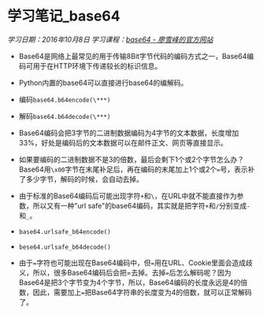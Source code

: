 ﻿# 学习笔记_base64
*学习日期：2016年10月8日*
*学习课程：[base64 - 廖雪峰的官方网站](http://www.liaoxuefeng.com/wiki/0014316089557264a6b348958f449949df42a6d3a2e542c000/001431954588961d6b6f51000ca4279a3415ce14ed9d709000)*

- Base64是网络上最常见的用于传输8Bit字节代码的编码方式之一，Base64编码可用于在HTTP环境下传递较长的标识信息。

- Python内置的base64可以直接进行base64的编解码。
 - 编码`base64.b64encode(\***)`
 - 解码`base64.b64decode(\***)`
 
- Base64编码会把3字节的二进制数据编码为4字节的文本数据，长度增加33%，好处是编码后的文本数据可以在邮件正文、网页等直接显示。

- 如果要编码的二进制数据不是3的倍数，最后会剩下1个或2个字节怎么办？Base64用`\x00`字节在末尾补足后，再在编码的末尾加上1个或2个`=`号，表示补了多少字节，解码的时候，会自动去掉。

- 由于标准的Base64编码后可能出现字符`+`和`\`，在URL中就不能直接作为参数，所以又有一种"url safe"的base64编码，其实就是把字符`+`和`/`分别变成`-`和`_`。
 - `base64.urlsafe_b64encode()`
 - `bese64.urlsafe_b64decode()`
 
- 由于`=`字符也可能出现在Base64编码中，但`=`用在URL、Cookie里面会造成歧义，所以，很多Base64编码后会把=去掉。去掉`=`后怎么解码呢？因为Base64是把3个字节变为4个字节，所以，Base64编码的长度永远是4的倍数，因此，需要加上`=`把Base64字符串的长度变为4的倍数，就可以正常解码了。